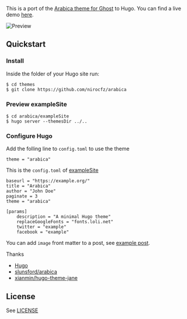 This is a port of the [Arabica theme for Ghost](https://github.com/slunsford/arabica) to Hugo. You can find a live demo [here](https://arabica.netlify.com).

![Preview](https://raw.githubusercontent.com/nirocfz/arabica/master/images/screenshot.png)

## Quickstart

### Install

Inside the folder of your Hugo site run:

```
$ cd themes
$ git clone https://github.com/nirocfz/arabica
```

### Preview exampleSite

```
$ cd arabica/exampleSite
$ hugo server --themesDir ../..
```

### Configure Hugo

Add the folling line to `config.toml` to use the theme

```
theme = "arabica"
```

This is the `config.toml` of [exampleSite](/exampleSite)

```
baseurl = "https://example.org/"
title = "Arabica"
author = "John Doe"
paginate = 3
theme = "arabica"

[params]
    description = "A minimal Hugo theme"
    replaceGoogleFonts = "fonts.loli.net"
    twitter = "example"
    facebook = "example"
```

You can add `image` front matter to a post, see [example post](https://github.com/nirocfz/arabica/blob/master/exampleSite/content/post/creating-a-new-theme.md).

Thanks

* [Hugo](https://gohugo.io/)
* [slunsford/arabica](https://github.com/slunsford/arabica)
* [xianmin/hugo-theme-jane](https://github.com/xianmin/hugo-theme-jane)

## License

See [LICENSE](https://github.com/nirocfz/arabica/blob/master/LICENSE)
